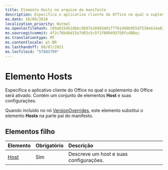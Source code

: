 ```yaml
---
title: Elemento Hosts no arquivo de manifesto
description: Especifica o aplicativo cliente do Office no qual o suplemento do Office será ativado.
ms.date: 10/09/2018
localization_priority: Normal
ms.openlocfilehash: c89a0154b2dbbc9b07a10493401ff761d48b955d7538eb14a825591d2b12607d
ms.sourcegitcommit: 4f2c76b48d15e7d03c5c5f1f809493758fcd88ec
ms.translationtype: MT
ms.contentlocale: pt-BR
ms.lasthandoff: 08/07/2021
ms.locfileid: "57083799"
---
```

# <a name="hosts-element"></a>Elemento Hosts

Especifica o aplicativo cliente do Office no qual o suplemento do Office será ativado. Contém um conjunto de elementos **Host** e suas configurações. 

Quando incluído no nó [VersionOverrides](versionoverrides.md), este elemento substitui o elemento **Hosts** na parte pai do manifesto. 

## <a name="child-elements"></a>Elementos filho

|  Elemento |  Obrigatório  |  Descrição  |
|:-----|:-----|:-----|
|  [Host](host.md)    |  Sim   |  Descreve um host e suas configurações. |
